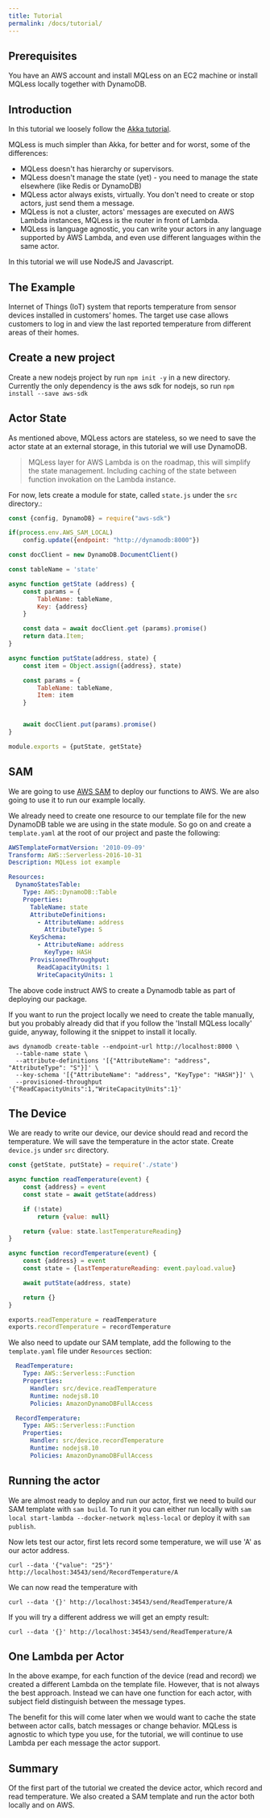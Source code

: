 ```yaml
---
title: Tutorial
permalink: /docs/tutorial/
---
```


## Prerequisites
You have an AWS account and install MQLess on an EC2 machine or install MQLess locally together with DynamoDB.

## Introduction
In this tutorial we loosely follow the [Akka tutorial](https://doc.akka.io/docs/akka/current/guide/tutorial.html).

MQLess is much simpler than Akka, for better and for worst, some of the differences:
* MQLess doesn't has hierarchy or supervisors.
* MQLess doesn't manage the state (yet) - you need to manage the state elsewhere (like Redis or DynamoDB)
* MQLess actor always exists, virtually. You don't need to create or stop actors, just send them a message.
* MQLess is not a cluster, actors' messages are executed on AWS Lambda instances, MQLess is the router in front of Lambda.
* MQLess is language agnostic, you can write your actors in any language supported by AWS Lambda, and even use different languages within the same actor.

In this tutorial we will use NodeJS and Javascript.

## The Example
Internet of Things (IoT) system that reports temperature from sensor devices installed in customers’ homes. The target use case allows customers to log in and view the last reported temperature from different areas of their homes.

## Create a new project

Create a new nodejs project by run `npm init -y` in a new directory.
Currently the only dependency is the aws sdk for nodejs, so run `npm install --save aws-sdk`

## Actor State
As mentioned above, MQLess actors are stateless, so we need to save the actor state at an external storage, in this tutorial we will use DynamoDB.

> MQLess layer for AWS Lambda is on the roadmap, this will simplify the state management. Including caching of the state between function invokation on the Lambda instance.

For now, lets create a module for state, called `state.js` under the `src` directory.:

```javascript
const {config, DynamoDB} = require("aws-sdk")

if(process.env.AWS_SAM_LOCAL)
    config.update({endpoint: "http://dynamodb:8000"})

const docClient = new DynamoDB.DocumentClient()

const tableName = 'state'

async function getState (address) {
    const params = {
        TableName: tableName,
        Key: {address}
    }

    const data = await docClient.get (params).promise()
    return data.Item;
}

async function putState(address, state) {
    const item = Object.assign({address}, state)

    const params = {
        TableName: tableName,
        Item: item
    }


    await docClient.put(params).promise()
}

module.exports = {putState, getState}
```

## SAM

We are going to use [AWS SAM](https://github.com/awslabs/serverless-application-model) to deploy our functions to AWS.
We are also going to use it to run our example locally.

We already need to create one resource to our template file for the new DynamoDB table we are using in the state module.
So go on and create a `template.yaml` at the root of our project and paste the following:

```yaml
AWSTemplateFormatVersion: '2010-09-09'
Transform: AWS::Serverless-2016-10-31
Description: MQLess iot example

Resources:
  DynamoStatesTable:
    Type: AWS::DynamoDB::Table
    Properties:
      TableName: state
      AttributeDefinitions:
        - AttributeName: address
          AttributeType: S
      KeySchema:
        - AttributeName: address
          KeyType: HASH
      ProvisionedThroughput:
        ReadCapacityUnits: 1
        WriteCapacityUnits: 1   
```

The above code instruct AWS to create a Dynamodb table as part of deploying our package.

If you want to run the project locally we need to create the table manually, but you probably already did that if you follow the 'Install MQLess locally' guide, anyway, following it the snippet to install it locally.

```shell
aws dynamodb create-table --endpoint-url http://localhost:8000 \
  --table-name state \
  --attribute-definitions '[{"AttributeName": "address", "AttributeType": "S"}]' \
  --key-schema '[{"AttributeName": "address", "KeyType": "HASH"}]' \
  --provisioned-throughput '{"ReadCapacityUnits":1,"WriteCapacityUnits":1}'
  ```

## The Device

We are ready to write our device, our device should read and record the temperature.
We will save the temperature in the actor state. Create `device.js` under `src` directory.

```javascript
const {getState, putState} = require('./state')

async function readTemperature(event) {
    const {address} = event
    const state = await getState(address)

    if (!state)
        return {value: null}

    return {value: state.lastTemperatureReading}
}

async function recordTemperature(event) {
    const {address} = event
    const state = {lastTemperatureReading: event.payload.value}

    await putState(address, state)

    return {}
}

exports.readTemperature = readTemperature
exports.recordTemperature = recordTemperature
```

We also need to update our SAM template, add the following to the `template.yaml` file under `Resources` section:

```yaml
  ReadTemperature:
    Type: AWS::Serverless::Function
    Properties:
      Handler: src/device.readTemperature
      Runtime: nodejs8.10
      Policies: AmazonDynamoDBFullAccess

  RecordTemperature:
    Type: AWS::Serverless::Function
    Properties:
      Handler: src/device.recordTemperature
      Runtime: nodejs8.10
      Policies: AmazonDynamoDBFullAccess
```      

## Running the actor

We are almost ready to deploy and run our actor, first we need to build our SAM template with `sam build`.
To run it you can either run locally with `sam local start-lambda --docker-network mqless-local` or deploy it with `sam publish`.

Now lets test our actor, first lets record some temperature, we will use 'A' as our actor address.

```shell
curl --data '{"value": "25"}' http://localhost:34543/send/RecordTemperature/A
```

We can now read the temperature with
```shell
curl --data '{}' http://localhost:34543/send/ReadTemperature/A
```

If you will try a different address we will get an empty result:
```shell
curl --data '{}' http://localhost:34543/send/ReadTemperature/A
```

## One Lambda per Actor

In the above exampe, for each function of the device (read and record) we created a different Lambda on the template file.
However, that is not always the best approach. Instead we can have one function for each actor, with subject field distinguish between the message types. 

The benefit for this will come later when we would want to cache the state between actor calls, batch messages or change behavior.
MQLess is agnostic to which type you use, for the tutorial, we will continue to use Lambda per each message the actor support.

## Summary

Of the first part of the tutorial we created the device actor, which record and read temperature.
We also created a SAM template and run the actor both locally and on AWS.
